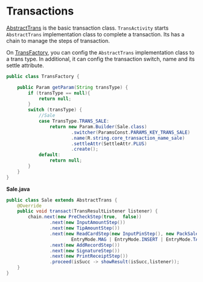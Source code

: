 # Transactions

[AbstractTrans](./core/src/main/java/acquire/core/trans/AbstractTrans.java) is the basic transaction class. `TransActivity` starts `AbstractTrans` implementation class to complete a transaction. Its has a chain to   manage the steps of transaction.

On [TransFactory](./core/src/main/java/acquire/core/config/TransFactory.java), you can config the `AbstractTrans` implementation class to a trans type. In additional, it can config the transaction switch, name  and its settle attribute.

```java
public class TransFactory {

    public Param getParam(String transType) {
        if (transType == null){
            return null;
        }
        switch (transType) {
            //Sale
            case TransType.TRANS_SALE:
                return new Param.Builder(Sale.class)
                        .switcher(ParamsConst.PARAMS_KEY_TRANS_SALE)
                        .name(R.string.core_transaction_name_sale)
                        .settleAttr(SettleAttr.PLUS)
                        .create();
            default:
                return null;
        }
    }
}
```

**Sale.java**

```java
public class Sale extends AbstractTrans {
    @Override
    public void transact(TransResultListener listener) {
        chain.next(new PreCheckStep(true,  false))
                .next(new InputAmountStep())
                .next(new TipAmountStep())
                .next(new ReadCardStep(new InputPinStep(), new PackSaleStep(),
                        EntryMode.MAG | EntryMode.INSERT | EntryMode.TAP | EntryMode.MANUAL))
                .next(new AddRecordStep())
                .next(new SignatureStep())
                .next(new PrintReceiptStep())
                .proceed(isSucc -> showResult(isSucc,listener));
    }
}

```

